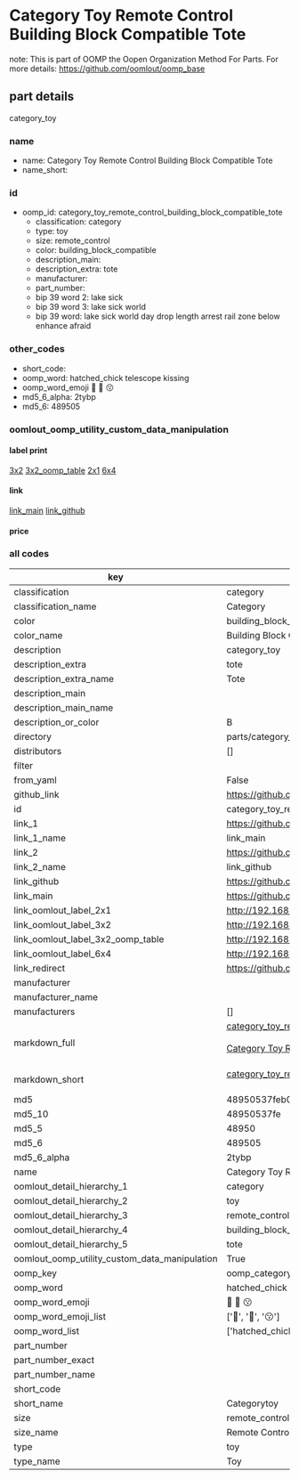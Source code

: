 # Category Toy Remote Control Building Block Compatible Tote  

note: This is part of OOMP the Oopen Organization Method For Parts. For more details: https://github.com/oomlout/oomp_base

##  part details
  



category_toy



### name
* name: Category Toy Remote Control Building Block Compatible Tote
* name_short: 
### id
* oomp_id: category_toy_remote_control_building_block_compatible_tote
  * classification: category
  * type: toy
  * size: remote_control
  * color: building_block_compatible
  * description_main: 
  * description_extra: tote
  * manufacturer: 
  * part_number: 
  * bip 39 word 2: lake sick
  * bip 39 word 3: lake sick world
  * bip 39 word: lake sick world day drop length arrest rail zone below enhance afraid

### other_codes
* short_code: 
* oomp_word: hatched_chick telescope kissing
* oomp_word_emoji :hatched_chick: :telescope: :kissing:
* md5_6_alpha: 2tybp
* md5_6: 489505






### oomlout_oomp_utility_custom_data_manipulation
#### label print
[3x2](http://192.168.1.245:1112/?label=oomp%202tybp)
[3x2_oomp_table](http://192.168.1.108:1112/?label=oomp%202tybp)
[2x1](http://192.168.1.242:1112/?label=oomp%202tybp)
[6x4](http://192.168.1.55:1112/?label=oomp%202tybp)    

#### link

[link_main](https://github.com/oomlout/oomlout_oomp_version_1_messy/tree/main/parts/category_toy_remote_control_building_block_compatible_tote) [link_github](https://github.com/oomlout/oomlout_oomp_version_1_messy/tree/main/parts/category_toy_remote_control_building_block_compatible_tote)                             

#### price







### all codes 
| key | value |  
| --- | --- |  
| classification | category |  
| classification_name | Category |  
| color | building_block_compatible |  
| color_name | Building Block Compatible |  
| description | category_toy |  
| description_extra | tote |  
| description_extra_name | Tote |  
| description_main |  |  
| description_main_name |  |  
| description_or_color | B  |  
| directory | parts/category_toy_remote_control_building_block_compatible_tote |  
| distributors | [] |  
| filter |  |  
| from_yaml | False |  
| github_link | https://github.com/oomlout/oomlout_oomp_part_src/tree/main/parts/category_toy_remote_control_building_block_compatible_tote |  
| id | category_toy_remote_control_building_block_compatible_tote |  
| link_1 | https://github.com/oomlout/oomlout_oomp_version_1_messy/tree/main/parts/category_toy_remote_control_building_block_compatible_tote |  
| link_1_name | link_main |  
| link_2 | https://github.com/oomlout/oomlout_oomp_version_1_messy/tree/main/parts/category_toy_remote_control_building_block_compatible_tote |  
| link_2_name | link_github |  
| link_github | https://github.com/oomlout/oomlout_oomp_version_1_messy/tree/main/parts/category_toy_remote_control_building_block_compatible_tote |  
| link_main | https://github.com/oomlout/oomlout_oomp_version_1_messy/tree/main/parts/category_toy_remote_control_building_block_compatible_tote |  
| link_oomlout_label_2x1 | http://192.168.1.242:1112/?label=oomp%202tybp |  
| link_oomlout_label_3x2 | http://192.168.1.245:1112/?label=oomp%202tybp |  
| link_oomlout_label_3x2_oomp_table | http://192.168.1.108:1112/?label=oomp%202tybp |  
| link_oomlout_label_6x4 | http://192.168.1.55:1112/?label=oomp%202tybp |  
| link_redirect | https://github.com/oomlout/oomlout_oomp_version_1_messy/tree/main/parts/category_toy_remote_control_building_block_compatible_tote |  
| manufacturer |  |  
| manufacturer_name |  |  
| manufacturers | [] |  
| markdown_full | [category_toy_remote_control_building_block_compatible_tote](none)<br>[](none)<br>[Category Toy Remote Control Building Block Compatible Tote](none)<br><br> |  
| markdown_short | [category_toy_remote_control_building_block_compatible_tote](none)<br><br> |  
| md5 | 48950537feb0e18e0021b381fb71f3e5 |  
| md5_10 | 48950537fe |  
| md5_5 | 48950 |  
| md5_6 | 489505 |  
| md5_6_alpha | 2tybp |  
| name | Category Toy Remote Control Building Block Compatible Tote |  
| oomlout_detail_hierarchy_1 | category |  
| oomlout_detail_hierarchy_2 | toy |  
| oomlout_detail_hierarchy_3 | remote_control |  
| oomlout_detail_hierarchy_4 | building_block_compatible |  
| oomlout_detail_hierarchy_5 | tote |  
| oomlout_oomp_utility_custom_data_manipulation | True |  
| oomp_key | oomp_category_toy_remote_control_building_block_compatible_tote |  
| oomp_word | hatched_chick telescope kissing |  
| oomp_word_emoji | :hatched_chick: :telescope: :kissing: |  
| oomp_word_emoji_list | [':hatched_chick:', ':telescope:', ':kissing:'] |  
| oomp_word_list | ['hatched_chick', 'telescope', 'kissing'] |  
| part_number |  |  
| part_number_exact |  |  
| part_number_name |  |  
| short_code |  |  
| short_name | Categorytoy |  
| size | remote_control |  
| size_name | Remote Control |  
| type | toy |  
| type_name | Toy |  

